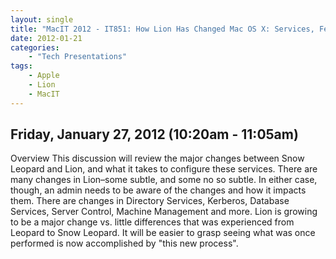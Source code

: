 ```yaml
---
layout: single
title: "MacIT 2012 - IT851: How Lion Has Changed Mac OS X: Services, Features and Capabilities"
date: 2012-01-21
categories:
    - "Tech Presentations"
tags:
    - Apple
    - Lion
    - MacIT
---
```

Friday, January 27, 2012 (10:20am - 11:05am)
---

Overview
This discussion will review the major changes between Snow Leopard and Lion, and what it takes to configure these services. There are many changes in Lion–some subtle, and some no so subtle. In either case, though, an admin needs to be aware of the changes and how it impacts them. There are changes in Directory Services, Kerberos, Database Services, Server Control, Machine Management and more. Lion is growing to be a major change vs. little differences that was experienced from Leopard to Snow Leopard. It will be easier to grasp seeing what was once performed is now accomplished by "this new process".
